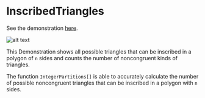 # InscribedTriangles

See the demonstration [here](https://demonstrations.wolfram.com/InscribedTrianglesInPolygons/).

![alt text](img/demo3.jpg)


This Demonstration shows all possible triangles that can be inscribed in a polygon of `n` sides  and counts the number of noncongruent kinds of triangles.

The function `IntegerPartitions[]` is able to accurately calculate the number of possible noncongruent triangles that can be inscribed in a polygon with `n` sides. 
